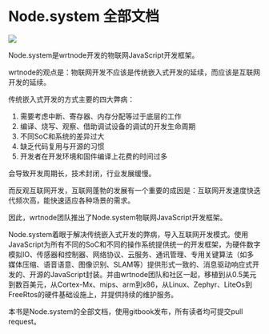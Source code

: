 # Node.system 全部文档

![](/assets/nodesystem.png)

Node.system是wrtnode开发的物联网JavaScript开发框架。

wrtnode的观点是：物联网开发不应该是传统嵌入式开发的延续，而应该是互联网开发的延续。

传统嵌入式开发的方式主要的四大弊病：

1. 需要考虑中断、寄存器、内存分配等过于底层的工作
2. 编译、烧写、观察、借助调试设备的调试的开发生命周期
3. 不同SoC和系统的差异过大
4. 缺乏代码复用与开源的习惯
5. 开发者在开发环境和固件编译上花费的时间过多

会导致开发周期长，技术封闭，行业发展缓慢。

而反观互联网开发，互联网蓬勃的发展有一个重要的成因是：互联网开发速度快迭代频次高，能快速适应各种场景的需求。

因此，wrtnode团队推出了Node.system物联网JavaScript开发框架。

Node.system着眼于解决传统嵌入式开发的弊病，导入互联网开发模式。使用JavaScript为所有不同的SoC和不同的操作系统提供统一的开发框架，为硬件数字模拟IO、传感器和控制器、网络协议、云服务、通讯管理、专用关键算法（如多媒体压缩、语音语意、图像识别、SLAM等）提供形式一致的、消息驱动响应式开发的、开源的JavaScript封装。并由wrtnode团队和社区一起，移植到从0.5美元到数百美元，从Cortex-Mx、mips、arm到x86，从Linux、Zephyr、LiteOs到FreeRtos的硬件基础设施上，并提供持续的维护服务。

本书是Node.system的全部文档，使用gitbook发布，所有读者均可提交pull request。


